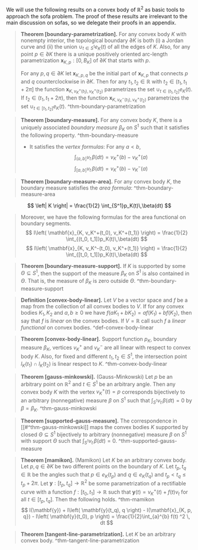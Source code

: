 We will use the following results on a convex body of $\mathbb{R}^2$ as basic tools to approach the sofa problem. The proof of these results are irrelevant to the main discussion on sofas, so we delegate their proofs in an appendix.

> __Theorem [boundary-parametrization].__ For any convex body $K$ with nonempty interior, the topological boundary $\partial K$ is both (i) a Jordan curve and (ii) the union $\cup_{t \in S^1} e_K(t)$ of all the edges of $K$. Also, for any point $p \in \partial K$ there is a unique positively oriented arc-length parametrization $\mathbf{x}_{K, p} : [0, B_K]$ of $\partial K$ that starts with $p$.
> 
> For any $p, q \in \partial K$ let $\mathbf{x}_{K, p, q}$ be the initial part of $\mathbf{x}_{K, p}$ that connects $p$ and $q$ counterclockwise in $\partial K$. Then for any $t_1, t_2 \in \mathbb{R}$ with $t_2 \in (t_1, t_1 + 2\pi]$ the function $\mathbf{x}_{K, v^+_K(t_1), v^+_K(t_2)}$ parametrizes the set $\cup_{t \in (t_1, t_2]} e_K(t)$. If $t_2 \in (t_1, t_1 + 2\pi)$, then the function $\mathbf{x}_{K, v^-_K(t_1), v^+_K(t_2)}$ parametrizes the set $\cup_{t \in [t_1, t_2]} e_K(t)$. ^thm-boundary-parametrization

> __Theorem [boundary-measure].__ For any convex body $K$, there is a uniquely associated _boundary measure_ $\beta_K$ on $S^1$ such that it satisfies the following property. ^thm-boundary-measure
> 
> - It satisfies the _vertex formulas_: For any $a < b$, 
$$
\int_{(a, b]} v_t \, \beta(dt) = v_K^+(b) - v_K^+(a) 
$$
$$
\int_{[a, b]} v_t \, \beta(dt) = v_K^+(b) - v_K^-(a) 
$$

> __Theorem [boundary-measure-area].__ For any convex body $K$, the boundary measure satisfies the _area formula_: ^thm-boundary-measure-area
> 
$$
\left| K \right| = \frac{1}{2} \int_{S^1}p_K(t)\,\beta(dt)
$$
> Moreover, we have the following formulas for the area functional on boundary segments.
$$
I\left( \mathbf{x}_{K, v_K^+(t_0), v_K^+(t_1)} \right) = \frac{1}{2} \int_{(t_0, t_1]}p_K(t)\,\beta(dt)
$$
$$
I\left( \mathbf{x}_{K, v_K^-(t_0), v_K^+(t_1)} \right) = \frac{1}{2} \int_{[t_0, t_1]}p_K(t)\,\beta(dt)
$$

> __Theorem [boundary-measure-support].__ If $K$ is supported by some $\Theta \subseteq S^1$, then the support of the measure $\beta_K$ on $S^1$ is also contained in $\Theta$. That is, the measure of $\beta_K$ is zero outside $\Theta$. ^thm-boundary-measure-support

> __Definition [convex-body-linear].__ Let $V$ be a vector space and $f$ be a map from the collection of all convex bodies to $V$. If for any convex bodies $K_1, K_2$ and $a, b \geq 0$ we have $f(aK_1+bK_2) = af(K_1) + b f(K_2)$, then say that $f$ is _linear_ on the convex bodies. If $V=\mathbb{R}$ call such $f$ a _linear functional_ on convex bodies. ^def-convex-body-linear

> __Theorem [convex-body-linear].__ Support function $p_K$, boundary measure $\beta_K$, vertices $v_K^+$ and $v_K^-$ are all linear with respect to convex body $K$. Also, for fixed and different $t_1, t_2 \in S^1$, the intersection point $l_K(t_1) \cap l_K(t_2)$ is linear respect to $K$. ^thm-convex-body-linear

> __Theorem [gauss-minkowski].__ (Gauss-Minkowski) Let $p$ be an arbitrary point on $\mathbb{R}^2$ and $t \in S^1$ be an arbitrary angle. Then any convex body $K$ with the vertex $v_K^+(t) = p$ corresponds bijectively to an arbitrary (nonnegative) measure $\beta$ on $S^1$ such that $\int_{S^1} v_t \, \beta (dt) = 0$ by $\beta = \beta_K$. ^thm-gauss-minkowski

> __Theorem [supported-gauss-measure].__ The correspondence in [[#^thm-gauss-minkowski]] maps the convex bodies $K$ supported by closed $\Theta \subseteq S^1$ bijectively to arbitrary (nonnegative) measure $\beta$ on $S^1$ with support $\Theta$ such that $\int_{S^1} v_t \, \beta (dt) = 0$. ^thm-supported-gauss-measure

> __Theorem [mamikon].__ (Mamikon) Let $K$ be an arbitrary convex body. Let $p, q \in \partial K$ be two different points on the boundary of $K$. Let $t_p, t_q \in \mathbb{R}$ be the angles such that $p \in e_K(t_p)$ and $q \in e_K(t_q)$ and $t_p < t_q \leq t_p + 2 \pi$. Let $\mathbf{y} : [t_p, t_q] \to \mathbb{R}^2$ be some parametrization of a rectifiable curve with a function $f : [t_0, t_1] \to \mathbb{R}$ such that $\mathbf{y}(t) = v_K^+(t) + f(t)v_t$ for all $t \in [t_p, t_q]$. Then the following holds. ^thm-mamikon
$$
I(\mathbf{y}) + I\left( \mathbf{y}(t_q), q \right) - I(\mathbf{x}_{K, p, q}) - I\left( \mathbf{y}(t_0), p \right) =  \frac{1}{2}\int_{a}^{b} f(t) ^2 \, dt
$$

> __Theorem [tangent-line-parametrization].__ Let $K$ be an arbitrary convex body.  ^thm-tangent-line-parametrization